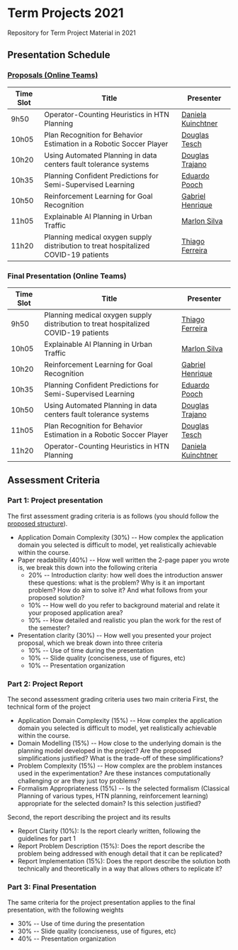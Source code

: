 # Term Projects 2021

Repository for Term Project Material in 2021

## Presentation Schedule

### [Proposals (Online Teams)](https://youtu.be/tzUBp3IjJ-c)

| Time Slot | Title | Presenter |
| --------- | ----- | --------- |
| 9h50      | Operator-Counting Heuristics in HTN Planning | [Daniela Kuinchtner](./kuinchtner) |
| 10h05     | Plan Recognition for Behavior Estimation in a Robotic Soccer Player | [Douglas Tesch](./tesch) |
| 10h20     | Using Automated Planning in data centers fault tolerance systems | [Douglas Trajano](./trajano) |
| 10h35     | Planning Confident Predictions for Semi-Supervised Learning | [Eduardo Pooch](./pooch) |
| 10h50     | Reinforcement Learning for Goal Recognition | [Gabriel Henrique](./henrique) |
| 11h05     | Explainable AI Planning in Urban Traffic  | [Marlon Silva](./silva) |
| 11h20     | Planning medical oxygen supply distribution to treat hospitalized COVID-19 patients | [Thiago Ferreira](./ferreira) |

### Final Presentation (Online Teams)

| Time Slot | Title | Presenter |
| --------- | ----- | --------- |
| 9h50      | Planning medical oxygen supply distribution to treat hospitalized COVID-19 patients | [Thiago Ferreira](./ferreira) |
| 10h05     | Explainable AI Planning in Urban Traffic  | [Marlon Silva](./silva) |
| 10h20     | Reinforcement Learning for Goal Recognition | [Gabriel Henrique](./henrique) |
| 10h35     | Planning Confident Predictions for Semi-Supervised Learning | [Eduardo Pooch](./pooch) |
| 10h50     | Using Automated Planning in data centers fault tolerance systems | [Douglas Trajano](./trajano) |
| 11h05     | Plan Recognition for Behavior Estimation in a Robotic Soccer Player | [Douglas Tesch](./tesch) |
| 11h20     | Operator-Counting Heuristics in HTN Planning | [Daniela Kuinchtner](./kuinchtner) |

## Assessment Criteria

### Part 1: Project presentation

The first assessment grading criteria is as follows (you should follow the [proposed structure](Proposal.md)).

- Application Domain Complexity (30%) -- How complex the application domain you selected is difficult to model, yet realistically achievable within the course.
- Paper readability (40%) -- How well written the 2-page paper you wrote is, we break this down into the following criteria
  - 20% -- Introduction clarity: how well does the introduction answer these questions: what is the problem? Why is it an important problem? How do aim to solve it? And what follows from your proposed solution?
  - 10% -- How well do you refer to background material and relate it your proposed application area?
  - 10% -- How detailed and realistic you plan the work for the rest of the semester?
- Presentation clarity (30%) -- How well you presented your project proposal, which we break down into three criteria
  - 10% -- Use of time during the presentation
  - 10% -- Slide quality (conciseness, use of figures, etc)
  - 10% -- Presentation organization

### Part 2: Project Report

The second assessment grading criteria uses two main criteria
First, the technical form of the project

- Application Domain Complexity (15%) -- How complex the application domain you selected is difficult to model, yet realistically achievable within the course.
- Domain Modelling (15%) -- How close to the underlying domain is the planning model developed in the project? Are the proposed simplifications justified? What is the trade-off of these simplifications?
- Problem Complexity (15%) -- How complex are the problem instances used in the experimentation? Are these instances computationally challenging or are they just toy problems?
- Formalism Appropriateness (15%) -- Is the selected formalism (Classical Planning of various types, HTN planning, reinforcement learning) appropriate for the selected domain? Is this selection justified?

Second, the report describing the project and its results

- Report Clarity (10%): Is the report clearly written, following the guidelines for part 1
- Report Problem Description (15%): Does the report describe the problem being addressed with enough detail that it can be replicated?
- Report Implementation (15%): Does the report describe the solution both technically and theoretically in a way that allows others to replicate it?

### Part 3: Final Presentation

The same criteria for the project presentation applies to the final presentation, with the following weights

- 30% -- Use of time during the presentation
- 30% -- Slide quality (conciseness, use of figures, etc)
- 40% -- Presentation organization
